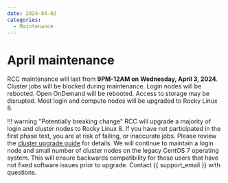 ```yaml
---
date: 2024-04-02
categories:
  - Maintenance
---
```


# April maintenance

RCC maintenance will last from **9PM-12AM on Wednesday, April 3, 2024**. Cluster jobs will be blocked during maintenance. Login nodes will be rebooted. Open OnDemand will be rebooted. Access to storage may be disrupted. Most login and compute nodes will be upgraded to Rocky Linux 8.

!!! warning "Potentially breaking change"
    RCC will upgrade a majority of login and cluster nodes to Rocky Linux 8. If you have not participated in the first phase test, you are at risk of failing, or inaccurate jobs. Please review the [cluster upgrade guide](../../cluster-el8.md) for details. We will continue to maintain a login node and small number of cluster nodes on the legacy CentOS 7 operating system. This will ensure backwards compatibility for those users that have not fixed software issues prior to upgrade. Contact {{ support_email }} with questions.
